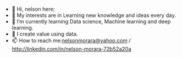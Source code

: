 - 👋 Hi, nelson here;
- 👀 My interests are in Learning new knowledge and ideas every day.
- 🌱 I’m currently learning  Data science, Machine learning and deep learning.
- 💞️ I create value using data.
- 📫 How to reach me:nelsonmorara@yahoo.com / http://linkedin.com/in/nelson-morara-72b52a20a

<!---
nelsonmorara/nelsonmorara is a ✨ special ✨ repository because its `README.md` (this file) appears on your GitHub profile.
You can click the Preview link to take a look at your changes.
--->

